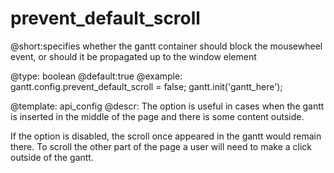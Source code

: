 prevent_default_scroll
=============
@short:specifies whether the gantt container should block the mousewheel event, or should it be propagated up to the window element

@type: boolean
@default:true
@example:
gantt.config.prevent_default_scroll = false;
gantt.init('gantt_here');

@template:	api_config
@descr:
The option is useful in cases when the gantt is inserted in the middle of the page and there is some content outside.

If the option is disabled, the scroll once appeared in the gantt would remain there.
To scroll the other part of the page a user will need to make a click outside of the gantt.



